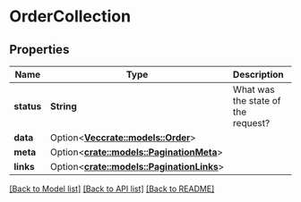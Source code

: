 # OrderCollection

## Properties

Name | Type | Description | Notes
------------ | ------------- | ------------- | -------------
**status** | **String** | What was the state of the request? | 
**data** | Option<[**Vec<crate::models::Order>**](Order.md)> |  | [optional]
**meta** | Option<[**crate::models::PaginationMeta**](PaginationMeta.md)> |  | [optional]
**links** | Option<[**crate::models::PaginationLinks**](PaginationLinks.md)> |  | [optional]

[[Back to Model list]](../README.md#documentation-for-models) [[Back to API list]](../README.md#documentation-for-api-endpoints) [[Back to README]](../README.md)


